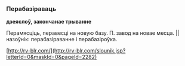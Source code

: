 ### Перабазіраваць
**дзеяслоў, закончанае трыванне**

Перамясціць, перавесці на новую базу. П. завод на новае месца. || назоўнік: перабазіраванне і перабазіроўка.

<a rel="author">[http://rv-blr.com/](http://rv-blr.com/slounik.jsp?letterId=0&maskId=0&pageId=2282)</a>
